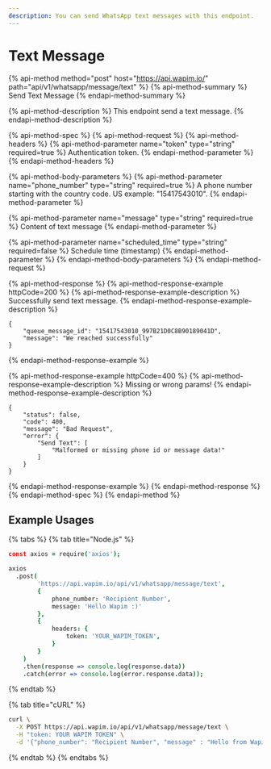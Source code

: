 ```yaml
---
description: You can send WhatsApp text messages with this endpoint.
---
```


# Text Message

{% api-method method="post" host="https://api.wapim.io/" path="api/v1/whatsapp/message/text" %}
{% api-method-summary %}
Send Text Message
{% endapi-method-summary %}

{% api-method-description %}
This endpoint send a text message.
{% endapi-method-description %}

{% api-method-spec %}
{% api-method-request %}
{% api-method-headers %}
{% api-method-parameter name="token" type="string" required=true %}
Authentication token.
{% endapi-method-parameter %}
{% endapi-method-headers %}

{% api-method-body-parameters %}
{% api-method-parameter name="phone\_number" type="string" required=true %}
A phone number starting with the country code. US example: "15417543010".
{% endapi-method-parameter %}

{% api-method-parameter name="message" type="string" required=true %}
Content of text message
{% endapi-method-parameter %}

{% api-method-parameter name="scheduled\_time" type="string" required=false %}
Schedule time \(timestamp\)
{% endapi-method-parameter %}
{% endapi-method-body-parameters %}
{% endapi-method-request %}

{% api-method-response %}
{% api-method-response-example httpCode=200 %}
{% api-method-response-example-description %}
Successfully send text message.
{% endapi-method-response-example-description %}

```text
{
    "queue_message_id": "15417543010_997B21D0C8B90189041D",
    "message": "We reached successfully"
}
```

{% endapi-method-response-example %}

{% api-method-response-example httpCode=400 %}
{% api-method-response-example-description %}
Missing or wrong params!
{% endapi-method-response-example-description %}

```text
{
    "status": false,
    "code": 400,
    "message": "Bad Request",
    "error": {
        "Send Text": [
            "Malformed or missing phone id or message data!"
        ]
    }
}
```

{% endapi-method-response-example %}
{% endapi-method-response %}
{% endapi-method-spec %}
{% endapi-method %}

## Example Usages

{% tabs %}
{% tab title="Node.js" %}

```coffeescript
const axios = require('axios');

axios
  .post(
        'https://api.wapim.io/api/v1/whatsapp/message/text',
        {
            phone_number: 'Recipient Number',
            message: 'Hello Wapim :)'
        },
        {
            headers: {
                token: 'YOUR_WAPIM_TOKEN',
            }
        }
    )
    .then(response => console.log(response.data))
    .catch(error => console.log(error.response.data));
```

{% endtab %}

{% tab title="cURL" %}

```bash
curl \
  -X POST https://api.wapim.io/api/v1/whatsapp/message/text \
  -H "token: YOUR WAPIM TOKEN" \
  -d '{"phone_number": "Recipient Number", "message" : "Hello from Wapim"}'
```

{% endtab %}
{% endtabs %}

